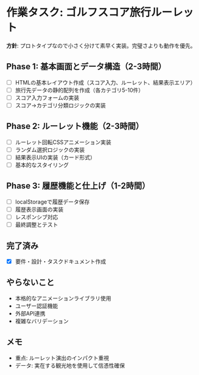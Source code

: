 # 作業タスク: ゴルフスコア旅行ルーレット

**方針**: プロトタイプなので小さく分けて素早く実装。完璧さよりも動作を優先。

## Phase 1: 基本画面とデータ構造（2-3時間）
- [ ] HTMLの基本レイアウト作成（スコア入力、ルーレット、結果表示エリア）
- [ ] 旅行先データの静的配列を作成（各カテゴリ5-10件）
- [ ] スコア入力フォームの実装
- [ ] スコア→カテゴリ分類ロジックの実装

## Phase 2: ルーレット機能（2-3時間）
- [ ] ルーレット回転CSSアニメーション実装
- [ ] ランダム選択ロジックの実装
- [ ] 結果表示UIの実装（カード形式）
- [ ] 基本的なスタイリング

## Phase 3: 履歴機能と仕上げ（1-2時間）
- [ ] localStorageで履歴データ保存
- [ ] 履歴表示画面の実装
- [ ] レスポンシブ対応
- [ ] 最終調整とテスト

## 完了済み
- [x] 要件・設計・タスクドキュメント作成

## やらないこと
- 本格的なアニメーションライブラリ使用
- ユーザー認証機能
- 外部API連携
- 複雑なバリデーション

## メモ
- 重点: ルーレット演出のインパクト重視
- データ: 実在する観光地を使用して信憑性確保
